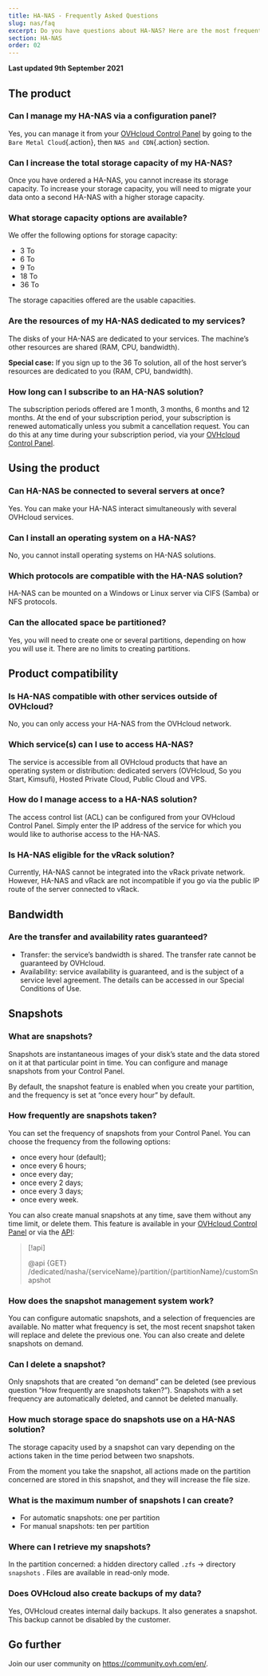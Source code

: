 ```yaml
---
title: HA-NAS - Frequently Asked Questions
slug: nas/faq
excerpt: Do you have questions about HA-NAS? Here are the most frequently asked questions
section: HA-NAS
order: 02
---
```


**Last updated 9th September 2021**

## The product

### Can I manage my HA-NAS via a configuration panel?

Yes, you can manage it from your [OVHcloud Control Panel](https://ca.ovh.com/auth/?action=gotomanager&from=https://www.ovh.com/ca/en/&ovhSubsidiary=ca) by going to the `Bare Metal Cloud`{.action}, then `NAS and CDN`{.action} section.

### Can I increase the total storage capacity of my HA-NAS?

Once you have ordered a HA-NAS, you cannot increase its storage capacity. To increase your storage capacity, you will need to migrate your data onto a second HA-NAS with a higher storage capacity.

### What storage capacity options are available?

We offer the following options for storage capacity:

- 3 To
- 6 To
- 9 To
- 18 To
- 36 To

The storage capacities offered are the usable capacities.

### Are the resources of my HA-NAS dedicated to my services?

The disks of your HA-NAS are dedicated to your services. The machine’s other resources are shared (RAM, CPU, bandwidth).

**Special case:** If you sign up to the 36 To solution, all of the host server’s resources are dedicated to you (RAM, CPU, bandwidth).

### How long can I subscribe to an HA-NAS solution?

The subscription periods offered are 1 month, 3 months, 6 months and 12 months. At the end of your subscription period, your subscription is renewed automatically unless you submit a cancellation request. You can do this at any time during your subscription period, via your [OVHcloud Control Panel](https://ca.ovh.com/auth/?action=gotomanager&from=https://www.ovh.com/ca/en/&ovhSubsidiary=ca).

## Using the product

### Can HA-NAS be connected to several servers at once?

Yes. You can make your HA-NAS interact simultaneously with several OVHcloud services.

### Can I install an operating system on a HA-NAS?

No, you cannot install operating systems on HA-NAS solutions.

### Which protocols are compatible with the HA-NAS solution?

HA-NAS can be mounted on a Windows or Linux server via CIFS (Samba) or NFS protocols.

### Can the allocated space be partitioned?

Yes, you will need to create one or several partitions, depending on how you will use it. There are no limits to creating partitions.

## Product compatibility

### Is HA-NAS compatible with other services outside of OVHcloud?

No, you can only access your HA-NAS from the OVHcloud network.

### Which service(s) can I use to access HA-NAS?

The service is accessible from all OVHcloud products that have an operating system or distribution: dedicated servers (OVHcloud, So you Start, Kimsufi), Hosted Private Cloud, Public Cloud and VPS.

### How do I manage access to a HA-NAS solution?

The access control list (ACL) can be configured from your OVHcloud Control Panel. Simply enter the IP address of the service for which you would like to authorise access to the HA-NAS.

### Is HA-NAS eligible for the vRack solution?

Currently, HA-NAS cannot be integrated into the vRack private network. However, HA-NAS and vRack are not incompatible if you go via the public IP route of the server connected to vRack.

## Bandwidth

### Are the transfer and availability rates guaranteed?

- Transfer: the service’s bandwidth is shared. The transfer rate cannot be guaranteed by OVHcloud.
- Availability: service availability is guaranteed, and is the subject of a service level agreement.  The details can be accessed in our Special Conditions of Use.

## Snapshots

### What are snapshots?

Snapshots are instantaneous images of your disk’s state and the data stored on it at that particular point in time. You can configure and manage snapshots from your Control Panel.

By default, the snapshot feature is enabled when you create your partition, and the frequency is set at “once every hour” by default.

### How frequently are snapshots taken?

You can set the frequency of snapshots from your Control Panel. You can choose the frequency from the following options:

- once every hour (default);
- once every 6 hours;
- once every day;
- once every 2 days;
- once every 3 days;
- once every week.

You can also create manual snapshots at any time, save them without any time limit, or delete them. This feature is available in your [OVHcloud Control Panel](https://ca.ovh.com/auth/?action=gotomanager&from=https://www.ovh.com/ca/en/&ovhSubsidiary=ca) or via the [API](https://ca.api.ovh.com/):

> [!api]
>
> @api {GET} /dedicated/nasha/{serviceName}/partition/{partitionName}/customSnapshot

### How does the snapshot management system work?

You can configure automatic snapshots, and a selection of frequencies are available. No matter what frequency is set, the most recent snapshot taken will replace and delete the previous one. You can also create and delete snapshots on demand.

### Can I delete a snapshot?

Only snapshots that are created “on demand” can be deleted (see previous question “How frequently are snapshots taken?”). Snapshots with a set frequency are automatically deleted, and cannot be deleted manually.

### How much storage space do snapshots use on a HA-NAS solution?

The storage capacity used by a snapshot can vary depending on the actions taken in the time period between two snapshots.

From the moment you take the snapshot, all actions made on the partition concerned are stored in this snapshot, and they will increase the file size.

### What is the maximum number of snapshots I can create?

- For automatic snapshots: one per partition
- For manual snapshots: ten per partition

### Where can I retrieve my snapshots?

In the partition concerned: a hidden directory called `.zfs` → directory `snapshots` . Files are available in read-only mode.

### Does OVHcloud also create backups of my data?

Yes, OVHcloud creates internal daily backups. It also generates a snapshot. This backup cannot be disabled by the customer.

## Go further

Join our user community on <https://community.ovh.com/en/>.
